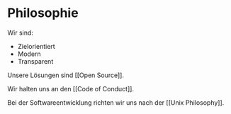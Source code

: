 # Philosophie

Wir sind:
* Zielorientiert
* Modern
* Transparent

Unsere Lösungen sind [[Open Source]].

Wir halten uns an den [[Code of Conduct]].

Bei der Softwareentwicklung richten wir uns nach der [[Unix Philosophy]].